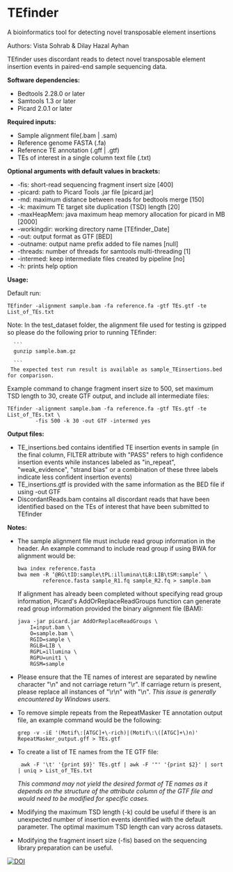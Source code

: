 # TEfinder
A bioinformatics tool for detecting novel transposable element insertions

Authors: Vista Sohrab & Dilay Hazal Ayhan 

TEfinder uses discordant reads to detect novel transposable element insertion events in paired-end sample sequencing data. 

**Software dependencies:**
* Bedtools 2.28.0 or later
* Samtools 1.3 or later
* Picard 2.0.1 or later

**Required inputs:**
* Sample alignment file(.bam | .sam) 
* Reference genome FASTA (.fa)
* Reference TE annotation (.gff | .gtf)
* TEs of interest in a single column text file (.txt)

**Optional arguments with default values in brackets:**
* -fis:        short-read sequencing fragment insert size [400]
* -picard:     path to Picard Tools .jar file [picard.jar]
* -md:         maximum distance between reads for bedtools merge [150]
* -k:          maximum TE target site duplication (TSD) length [20]
* -maxHeapMem: java maximum heap memory allocation for picard in MB [2000]
* -workingdir: working directory name [TEfinder_Date]
* -out:        output format as GTF [BED]
* -outname:    output name prefix added to file names [null]
* -threads:    number of threads for samtools multi-threading [1]
* -intermed:   keep intermediate files created by pipeline [no]
* -h:          prints help option
 
**Usage:**

Default run:
```
TEfinder -alignment sample.bam -fa reference.fa -gtf TEs.gtf -te List_of_TEs.txt
```
Note: In the test_dataset folder, the alignment file used for testing is gzipped so please do the following prior to running TEfinder: 

      ```
      gunzip sample.bam.gz

      ```
     The expected test run result is available as sample_TEinsertions.bed for comparison.

Example command to change fragment insert size to 500, set maximum TSD length to 30, create GTF output, and include all intermediate files:
```
TEfinder -alignment sample.bam -fa reference.fa -gtf TEs.gtf -te List_of_TEs.txt \
         -fis 500 -k 30 -out GTF -intermed yes
```
**Output files:**
* TE_insertions.bed contains identified TE insertion events in sample (in the final column, FILTER attribute with "PASS" refers to high confidence insertion events while instances labeled as "in_repeat", "weak_evidence", "strand bias" or a combination of these three labels indicate less confident insertion events)
* TE_insertions.gtf is provided with the same information as the BED file if using -out GTF
* DiscordantReads.bam contains all discordant reads that have been identified based on the TEs of interest that have been submitted to TEfinder

**Notes:**
* The sample alignment file must include read group information in the header. An example command to include read group if using BWA for alignment would be:
  
  ```
  bwa index reference.fasta
  bwa mem -R ‘@RG\tID:sample\tPL:illumina\tLB:LIB\tSM:sample’ \
          reference.fasta sample_R1.fq sample_R2.fq > sample.bam
  ```

  If alignment has already been completed without specifying read group information, Picard's AddOrReplaceReadGroups function can generate read group information provided
  the binary alignment file (BAM):
  ```
  java -jar picard.jar AddOrReplaceReadGroups \
      I=input.bam \
      O=sample.bam \
      RGID=sample \
      RGLB=LIB \
      RGPL=illumina \
      RGPU=unit1 \
      RGSM=sample
   ```
* Please ensure that the TE names of interest are separated by newline character "\n" and not carriage return "\r". 
  If carriage return is present, please replace all instances of "\r\n" with "\n".
  *This issue is generally encountered by Windows users.*

* To remove simple repeats from the RepeatMasker TE annotation output file, an example command would be the following: 
  ```
  grep -v -iE '(Motif\:[ATGC]+\-rich)|(Motif\:\([ATGC]+\)n)' RepeatMasker_output.gff > TEs.gtf
  ```
* To create a list of TE names from the TE GTF file: 

  ```
   awk -F '\t' '{print $9}' TEs.gtf | awk -F '"' '{print $2}' | sort | uniq > List_of_TEs.txt
  ```
  *This command may not yield the desired format of TE names as it depends on the structure of the attribute column of the GTF file and would need to be modified for specific cases.* 

* Modifying the maximum TSD length (-k) could be useful if there is an unexpected number of insertion events identified with the default parameter.
  The optimal maximum TSD length can vary across datasets.

* Modifying the fragment insert size (-fis) based on the sequencing library preparation can be useful.

[![DOI](https://zenodo.org/badge/DOI/10.5281/zenodo.4446971.svg)](https://doi.org/10.5281/zenodo.4446971)
